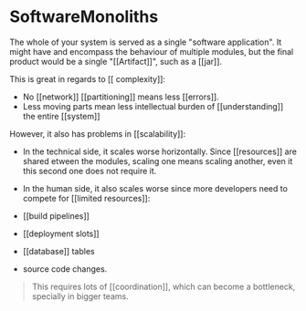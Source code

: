 # SoftwareMonoliths

The whole of your system is served as a single "software application". It might have and encompass the behaviour of multiple modules, but the final product would be a single "[[Artifact]]", such as a [[jar]].

This is great in regards to [[ complexity]]:

* No [[network]] [[partitioning]] means less [[errors]].
* Less moving parts mean less intellectual burden of [[understanding]] the entire [[system]]

However, it also has problems in [[scalability]]:

* In the technical side, it scales worse horizontally. Since [[resources]] are shared etween the modules, scaling one means scaling another, even it this second one does not require it.
* In the human side, it also scales worse since more developers need to compete for [[limited resources]]:

* [[build pipelines]]
* [[deployment slots]]
* [[database]] tables
* source code changes.

> This requires lots of [[coordination]],  which can become a bottleneck, specially in bigger teams.
